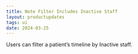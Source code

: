 ```yaml
---
title: Note Filter Includes Inactive Staff
layout: productupdates
tags: ui
date: 2024-03-25
---
```

Users can filter a patient’s timeline by Inactive staff. 

